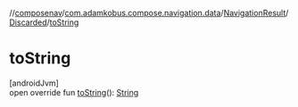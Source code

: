 //[composenav](../../../../index.md)/[com.adamkobus.compose.navigation.data](../../index.md)/[NavigationResult](../index.md)/[Discarded](index.md)/[toString](to-string.md)

# toString

[androidJvm]\
open override fun [toString](to-string.md)(): [String](https://kotlinlang.org/api/latest/jvm/stdlib/kotlin/-string/index.html)
